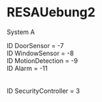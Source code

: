 # RESAUebung2

System A


ID DoorSensor = -7 <br/>
ID WindowSensor = -8 <br/>
ID MotionDetection = -9 <br/>
ID Alarm = -11 <br/>
<br/><br/>
ID SecurityController = 3 <br/>
